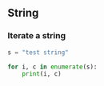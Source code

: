  ## String
 
 ### Iterate a string
 
 ```python
 s = "test string"
 
 for i, c in enumerate(s):
     print(i, c)
 ```
